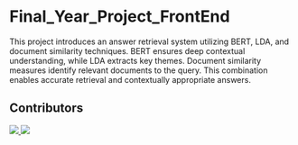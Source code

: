 # Final_Year_Project_FrontEnd
This project introduces an answer retrieval system utilizing BERT, LDA, and document similarity techniques. BERT ensures deep contextual understanding, while LDA extracts key themes. Document similarity measures identify relevant documents to the query. This combination enables accurate retrieval and contextually appropriate answers. 

## Contributors
<a href="https://github.com/ATREAY/Final_Year_Project_FrontEnd/graphs/contributors">
  <img src="https://contrib.rocks/image?repo=ATREAY/Final_Year_Project_FrontEnd" />
</a>
<a href="https://github.com/prithvirajchendake777/Final_Year_Project_FrontEnd/graphs/contributors">
  <img src="https://contrib.rocks/image?repo=prithvirajchendake777/Final_Year_Project_FrontEnd" />
</a>
